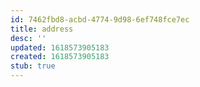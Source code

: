 ```yaml
---
id: 7462fbd8-acbd-4774-9d98-6ef748fce7ec
title: address
desc: ''
updated: 1618573905183
created: 1618573905183
stub: true
---
```


